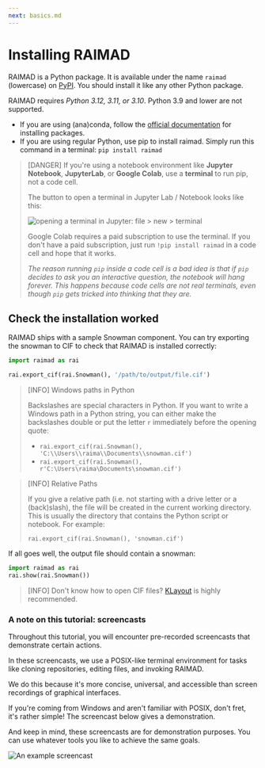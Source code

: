 ```yaml
---
next: basics.md
---
```


# Installing RAIMAD

RAIMAD is a Python package.
It is available under the name `raimad` (lowercase)
on [PyPI](https://pypi.org/project/raimad/).
You should install it like any other Python package.

RAIMAD requires *Python 3.12, 3.11, or 3.10*.
Python 3.9 and lower are not supported.

- If you are using (ana)conda, follow the
[official documentation](https://docs.anaconda.com/free/working-with-conda/packages/install-packages/)
for installing packages.
- If you are using regular Python,
use pip to install raimad.
Simply run this command in a terminal:
`pip install raimad`

> [DANGER]
> If you're using a notebook environment like
> **Jupyter Notebook**, **JupyterLab**,
> or **Google Colab**,
> use a **terminal** to run pip,
> not a code cell.
>
> The button to open a terminal in Jupyter Lab / Notebook looks like this:
>
> ![opening a terminal in Jupyter: file > new > terminal](../img/doc/scrot/jupy_notebook_terminal.png)
>
> Google Colab requires a paid subscription to use the terminal.
> If you don't have a paid subscription,
> just run `!pip install raimad` in a code cell and hope that it works.
> 
> _The reason running `pip` inside a code cell is a bad idea is that
> if `pip` decides to ask you an interactive question,
> the notebook will hang forever.
> This happens because code cells are not real terminals,
> even though `pip` gets tricked into thinking that they are._

## Check the installation worked

RAIMAD ships with a sample Snowman component.
You can try exporting the snowman to CIF to check that
RAIMAD is installed correctly:

```python
import raimad as rai

rai.export_cif(rai.Snowman(), '/path/to/output/file.cif')
```

> [INFO]
> Windows paths in Python
>
> Backslashes are special characters in Python.
> If you want to write a Windows path in a Python string,
> you can either make the backslashes double
> or put the letter `r` immediately before the opening quote:
>
> - `rai.export_cif(rai.Snowman(), 'C:\\Users\\raima\\Documents\\snowman.cif')`
> - `rai.export_cif(rai.Snowman(), r'C:\Users\raima\Documents\snowman.cif')`

> [INFO]
> Relative Paths
>
> If you give a relative path (i.e. not starting with a drive letter
> or a (back)slash),
> the file will be created in the current working directory.
> This is usually the directory that contains the Python script or notebook.
> For example:
>
> `rai.export_cif(rai.Snowman(), 'snowman.cif')`

If all goes well, the output file should contain a snowman:

```python exec hide-code
import raimad as rai
rai.show(rai.Snowman())
```

> [INFO]
> Don't know how to open CIF files?
> [KLayout](https://www.klayout.de/) is highly recommended.

### A note on this tutorial: screencasts

Throughout this tutorial, you will encounter
pre-recorded screencasts that demonstrate certain
actions.

In these screencasts, we use a POSIX-like terminal
environment
for tasks like cloning repositories,
editing files,
and invoking RAIMAD.

We do this because it's more concise, universal,
and accessible
than screen recordings of graphical interfaces.

If you're coming from Windows and aren't familiar
with POSIX,
don't fret,
it's rather simple!
The screencast below gives a demonstration.

And keep in mind, these screencasts are for
demonstration purposes.
You can use whatever tools you like to achieve the same
goals.

![An example screencast](../asciinema/asciinema-demo.cast )

